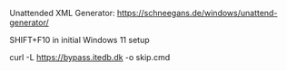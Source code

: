 Unattended XML Generator: https://schneegans.de/windows/unattend-generator/

SHIFT+F10 in initial Windows 11 setup

curl -L https://bypass.itedb.dk -o skip.cmd
